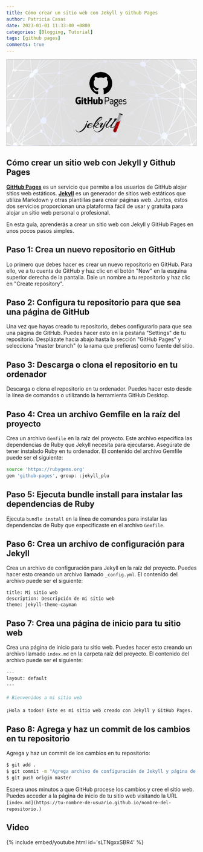```yaml
---
title: Cómo crear un sitio web con Jekyll y Github Pages
author: Patricia Casas
date: 2023-01-01 11:33:00 +0800
categories: [Blogging, Tutorial]
tags: [github pages]
comments: true
---
```

![Desktop View](/assets/img/title-image.jpg)
## Cómo crear un sitio web con Jekyll y Github Pages

[**GitHub Pages**](https://pages.github.com/) es un servicio que permite a los usuarios de GitHub alojar sitios web estáticos. [**Jekyll**](https://jekyllrb.com/) es un generador de sitios web estáticos que utiliza Markdown y otras plantillas para crear páginas web. Juntos, estos dos servicios proporcionan una plataforma fácil de usar y gratuita para alojar un sitio web personal o profesional.

En esta guía, aprenderás a crear un sitio web con Jekyll y GitHub Pages en unos pocos pasos simples.

<h2 data-toc-skip>Paso 1: Crea un nuevo repositorio en GitHub</h2>

Lo primero que debes hacer es crear un nuevo repositorio en GitHub. Para ello, ve a tu cuenta de GitHub y haz clic en el botón "New" en la esquina superior derecha de la pantalla. Dale un nombre a tu repositorio y haz clic en "Create repository".

<h2 data-toc-skip>Paso 2: Configura tu repositorio para que sea una página de GitHub</h2>

Una vez que hayas creado tu repositorio, debes configurarlo para que sea una página de GitHub. Puedes hacer esto en la pestaña "Settings" de tu repositorio. Desplázate hacia abajo hasta la sección "GitHub Pages" y selecciona "master branch" (o la rama que prefieras) como fuente del sitio.

<h2 data-toc-skip>Paso 3: Descarga o clona el repositorio en tu ordenador</h2>

Descarga o clona el repositorio en tu ordenador. Puedes hacer esto desde la línea de comandos o utilizando la herramienta GitHub Desktop.


<h2 data-toc-skip>Paso 4: Crea un archivo Gemfile en la raíz del proyecto</h2>

Crea un archivo `Gemfile` en la raíz del proyecto. Este archivo especifica las dependencias de Ruby que Jekyll necesita para ejecutarse. Asegúrate de tener instalado Ruby en tu ordenador. El contenido del archivo Gemfile puede ser el siguiente:

```bash
source 'https://rubygems.org'
gem 'github-pages', group: :jekyll_plu
```

<h2 data-toc-skip>Paso 5: Ejecuta bundle install para instalar las dependencias de Ruby</h2>

Ejecuta `bundle install` en la línea de comandos para instalar las dependencias de Ruby que especificaste en el archivo `Gemfile`.


<h2 data-toc-skip>Paso 6: Crea un archivo de configuración para Jekyll</h2>

Crea un archivo de configuración para Jekyll en la raíz del proyecto. Puedes hacer esto creando un archivo llamado `_config.yml`. El contenido del archivo puede ser el siguiente:

```
title: Mi sitio web
description: Descripción de mi sitio web
theme: jekyll-theme-cayman

```

<h2 data-toc-skip>Paso 7: Crea una página de inicio para tu sitio web</h2>

Crea una página de inicio para tu sitio web. Puedes hacer esto creando un archivo llamado `index.md` en la carpeta raíz del proyecto. El contenido del archivo puede ser el siguiente:

```bash
---
layout: default
---

# Bienvenidos a mi sitio web

¡Hola a todos! Este es mi sitio web creado con Jekyll y GitHub Pages.
```

<h2 data-toc-skip>Paso 8: Agrega y haz un commit de los cambios en tu repositorio</h2>

Agrega y haz un commit de los cambios en tu repositorio:

```bash
$ git add .
$ git commit -m "Agrega archivo de configuración de Jekyll y página de inicio"
$ git push origin master
```
Espera unos minutos a que GitHub procese los cambios y cree el sitio web. Puedes acceder a la página de inicio de tu sitio web visitando la URL `[index.md](https://tu-nombre-de-usuario.github.io/nombre-del-repositorio.)`

## Video

{% include embed/youtube.html id='sLTNgxxSBR4' %}

